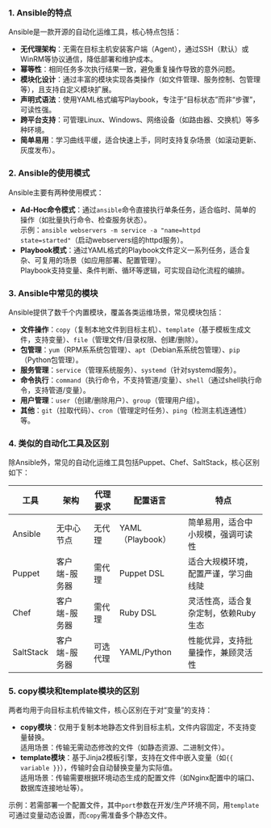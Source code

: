 ### 1. Ansible的特点  
Ansible是一款开源的自动化运维工具，核心特点包括：  
- **无代理架构**：无需在目标主机安装客户端（Agent），通过SSH（默认）或WinRM等协议通信，降低部署和维护成本。  
- **幂等性**：相同任务多次执行结果一致，避免重复操作导致的意外问题。  
- **模块化设计**：通过丰富的模块实现各类操作（如文件管理、服务控制、包管理等），且支持自定义模块扩展。  
- **声明式语法**：使用YAML格式编写Playbook，专注于“目标状态”而非“步骤”，可读性强。  
- **跨平台支持**：可管理Linux、Windows、网络设备（如路由器、交换机）等多种环境。  
- **简单易用**：学习曲线平缓，适合快速上手，同时支持复杂场景（如滚动更新、灰度发布）。  


### 2. Ansible的使用模式  
Ansible主要有两种使用模式：  
- **Ad-Hoc命令模式**：通过`ansible`命令直接执行单条任务，适合临时、简单的操作（如批量执行命令、检查服务状态）。  
  示例：`ansible webservers -m service -a "name=httpd state=started"`（启动webservers组的httpd服务）。  
- **Playbook模式**：通过YAML格式的Playbook文件定义一系列任务，适合复杂、可复用的场景（如应用部署、配置管理）。  
  Playbook支持变量、条件判断、循环等逻辑，可实现自动化流程的编排。  


### 3. Ansible中常见的模块  
Ansible提供了数千个内置模块，覆盖各类运维场景，常见模块包括：  
- **文件操作**：`copy`（复制本地文件到目标主机）、`template`（基于模板生成文件，支持变量）、`file`（管理文件/目录权限、创建/删除）。  
- **包管理**：`yum`（RPM系系统包管理）、`apt`（Debian系系统包管理）、`pip`（Python包管理）。  
- **服务管理**：`service`（管理系统服务）、`systemd`（针对systemd服务）。  
- **命令执行**：`command`（执行命令，不支持管道/变量）、`shell`（通过shell执行命令，支持管道/变量）。  
- **用户管理**：`user`（创建/删除用户）、`group`（管理用户组）。  
- **其他**：`git`（拉取代码）、`cron`（管理定时任务）、`ping`（检测主机连通性）等。  


### 4. 类似的自动化工具及区别  
除Ansible外，常见的自动化运维工具包括Puppet、Chef、SaltStack，核心区别如下：  

| 工具       | 架构          | 代理要求 | 配置语言       | 特点                                  |  
|------------|---------------|----------|----------------|---------------------------------------|  
| Ansible    | 无中心节点    | 无代理   | YAML（Playbook）| 简单易用，适合中小规模，强调可读性    |  
| Puppet     | 客户端-服务器 | 需代理   | Puppet DSL     | 适合大规模环境，配置严谨，学习曲线陡  |  
| Chef       | 客户端-服务器 | 需代理   | Ruby DSL       | 灵活性高，适合复杂定制，依赖Ruby生态  |  
| SaltStack  | 客户端-服务器 | 可选代理 | YAML/Python    | 性能优异，支持批量操作，兼顾灵活性    |  


### 5. copy模块和template模块的区别  
两者均用于向目标主机传输文件，核心区别在于对“变量”的支持：  
- **copy模块**：仅用于复制本地静态文件到目标主机，文件内容固定，不支持变量替换。  
  适用场景：传输无需动态修改的文件（如静态资源、二进制文件）。  
- **template模块**：基于Jinja2模板引擎，支持在文件中嵌入变量（如`{{ variable }}`），传输时会自动替换变量为实际值。  
  适用场景：传输需要根据环境动态生成的配置文件（如Nginx配置中的端口、数据库连接地址等）。  

示例：若需部署一个配置文件，其中`port`参数在开发/生产环境不同，用`template`可通过变量动态设置，而`copy`需准备多个静态文件。